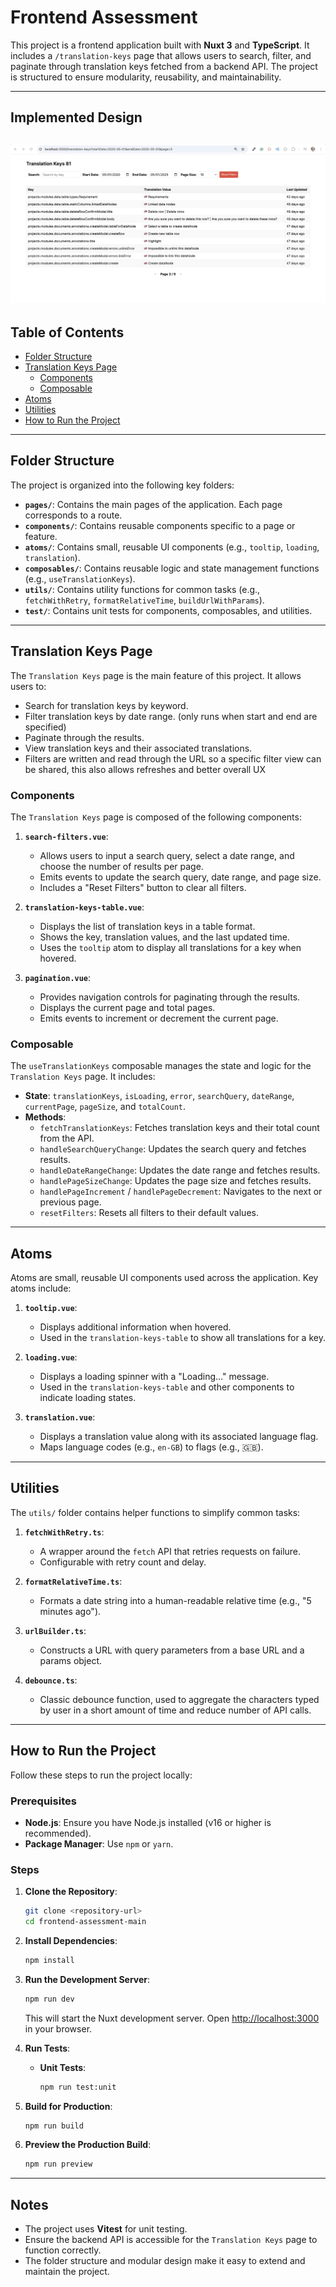 # Frontend Assessment

This project is a frontend application built with **Nuxt 3** and **TypeScript**. It includes a `/translation-keys` page that allows users to search, filter, and paginate through translation keys fetched from a backend API. The project is structured to ensure modularity, reusability, and maintainability.

---

## Implemented Design

## ![Implemented Design](public/implemented-design.png)

## Table of Contents

- [Folder Structure](#folder-structure)
- [Translation Keys Page](#translation-keys-page)
  - [Components](#components)
  - [Composable](#composable)
- [Atoms](#atoms)
- [Utilities](#utilities)
- [How to Run the Project](#how-to-run-the-project)

---

## Folder Structure

The project is organized into the following key folders:

- **`pages/`**: Contains the main pages of the application. Each page corresponds to a route.
- **`components/`**: Contains reusable components specific to a page or feature.
- **`atoms/`**: Contains small, reusable UI components (e.g., `tooltip`, `loading`, `translation`).
- **`composables/`**: Contains reusable logic and state management functions (e.g., `useTranslationKeys`).
- **`utils/`**: Contains utility functions for common tasks (e.g., `fetchWithRetry`, `formatRelativeTime`, `buildUrlWithParams`).
- **`test/`**: Contains unit tests for components, composables, and utilities.

---

## Translation Keys Page

The `Translation Keys` page is the main feature of this project. It allows users to:

- Search for translation keys by keyword.
- Filter translation keys by date range. (only runs when start and end are specified)
- Paginate through the results.
- View translation keys and their associated translations.
- Filters are written and read through the URL so a specific filter view can be shared, this also allows refreshes and better overall UX

### Components

The `Translation Keys` page is composed of the following components:

1. **`search-filters.vue`**:

   - Allows users to input a search query, select a date range, and choose the number of results per page.
   - Emits events to update the search query, date range, and page size.
   - Includes a "Reset Filters" button to clear all filters.

2. **`translation-keys-table.vue`**:

   - Displays the list of translation keys in a table format.
   - Shows the key, translation values, and the last updated time.
   - Uses the `tooltip` atom to display all translations for a key when hovered.

3. **`pagination.vue`**:
   - Provides navigation controls for paginating through the results.
   - Displays the current page and total pages.
   - Emits events to increment or decrement the current page.

### Composable

The `useTranslationKeys` composable manages the state and logic for the `Translation Keys` page. It includes:

- **State**: `translationKeys`, `isLoading`, `error`, `searchQuery`, `dateRange`, `currentPage`, `pageSize`, and `totalCount`.
- **Methods**:
  - `fetchTranslationKeys`: Fetches translation keys and their total count from the API.
  - `handleSearchQueryChange`: Updates the search query and fetches results.
  - `handleDateRangeChange`: Updates the date range and fetches results.
  - `handlePageSizeChange`: Updates the page size and fetches results.
  - `handlePageIncrement` / `handlePageDecrement`: Navigates to the next or previous page.
  - `resetFilters`: Resets all filters to their default values.

---

## Atoms

Atoms are small, reusable UI components used across the application. Key atoms include:

1. **`tooltip.vue`**:

   - Displays additional information when hovered.
   - Used in the `translation-keys-table` to show all translations for a key.

2. **`loading.vue`**:

   - Displays a loading spinner with a "Loading..." message.
   - Used in the `translation-keys-table` and other components to indicate loading states.

3. **`translation.vue`**:
   - Displays a translation value along with its associated language flag.
   - Maps language codes (e.g., `en-GB`) to flags (e.g., 🇬🇧).

---

## Utilities

The `utils/` folder contains helper functions to simplify common tasks:

1. **`fetchWithRetry.ts`**:

   - A wrapper around the `fetch` API that retries requests on failure.
   - Configurable with retry count and delay.

2. **`formatRelativeTime.ts`**:

   - Formats a date string into a human-readable relative time (e.g., "5 minutes ago").

3. **`urlBuilder.ts`**:

   - Constructs a URL with query parameters from a base URL and a params object.

4. **`debounce.ts`**:
   - Classic debounce function, used to aggregate the characters typed by user in a short amount of time and reduce number of API calls.

---

## How to Run the Project

Follow these steps to run the project locally:

### Prerequisites

- **Node.js**: Ensure you have Node.js installed (v16 or higher is recommended).
- **Package Manager**: Use `npm` or `yarn`.

### Steps

1. **Clone the Repository**:

   ```bash
   git clone <repository-url>
   cd frontend-assessment-main
   ```

2. **Install Dependencies**:

   ```bash
   npm install
   ```

3. **Run the Development Server**:

   ```bash
   npm run dev
   ```

   This will start the Nuxt development server. Open [http://localhost:3000](http://localhost:3000) in your browser.

4. **Run Tests**:

   - **Unit Tests**:
     ```bash
     npm run test:unit
     ```

5. **Build for Production**:

   ```bash
   npm run build
   ```

6. **Preview the Production Build**:
   ```bash
   npm run preview
   ```

---

## Notes

- The project uses **Vitest** for unit testing.
- Ensure the backend API is accessible for the `Translation Keys` page to function correctly.
- The folder structure and modular design make it easy to extend and maintain the project.
